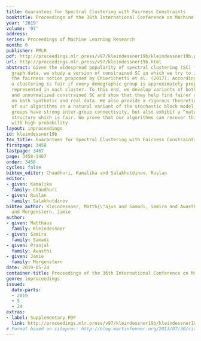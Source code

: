 ```yaml
---
title: Guarantees for Spectral Clustering with Fairness Constraints
booktitle: Proceedings of the 36th International Conference on Machine Learning
year: '2019'
volume: '97'
address: 
series: Proceedings of Machine Learning Research
month: 0
publisher: PMLR
pdf: http://proceedings.mlr.press/v97/kleindessner19b/kleindessner19b.pdf
url: http://proceedings.mlr.press/v97/kleindessner19b.html
abstract: Given the widespread popularity of spectral clustering (SC) for partitioning
  graph data, we study a version of constrained SC in which we try to incorporate
  the fairness notion proposed by Chierichetti et al. (2017). According to this notion,
  a clustering is fair if every demographic group is approximately proportionally
  represented in each cluster. To this end, we develop variants of both normalized
  and unnormalized constrained SC and show that they help find fairer clusterings
  on both synthetic and real data. We also provide a rigorous theoretical analysis
  of our algorithms on a natural variant of the stochastic block model, where $h$
  groups have strong inter-group connectivity, but also exhibit a “natural” clustering
  structure which is fair. We prove that our algorithms can recover this fair clustering
  with high probability.
layout: inproceedings
id: kleindessner19b
tex_title: Guarantees for Spectral Clustering with Fairness Constraints
firstpage: 3458
lastpage: 3467
page: 3458-3467
order: 3458
cycles: false
bibtex_editor: Chaudhuri, Kamalika and Salakhutdinov, Ruslan
editor:
- given: Kamalika
  family: Chaudhuri
- given: Ruslan
  family: Salakhutdinov
bibtex_author: Kleindessner, Matth{\"a}us and Samadi, Samira and Awasthi, Pranjal
  and Morgenstern, Jamie
author:
- given: Matthäus
  family: Kleindessner
- given: Samira
  family: Samadi
- given: Pranjal
  family: Awasthi
- given: Jamie
  family: Morgenstern
date: 2019-05-24
container-title: Proceedings of the 36th International Conference on Machine Learning
genre: inproceedings
issued:
  date-parts:
  - 2019
  - 5
  - 24
extras:
- label: Supplementary PDF
  link: http://proceedings.mlr.press/v97/kleindessner19b/kleindessner19b-supp.pdf
# Format based on citeproc: http://blog.martinfenner.org/2013/07/30/citeproc-yaml-for-bibliographies/
---
```


